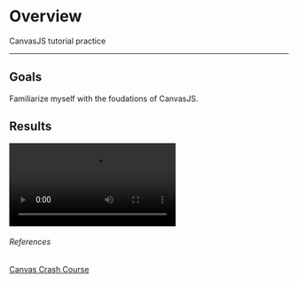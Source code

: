 # Overview
CanvasJS tutorial practice

---

## Goals
Familiarize myself with the foudations of CanvasJS.

## Results

<video controls>
  <source src="https://media.giphy.com/media/1un8KoonyaaQqZEmOp/giphy.mp4">
</video>

###### References

[Canvas Crash Course](https://www.youtube.com/watch?v=Yvz_axxWG4Y)
